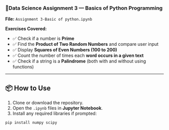 ### 📓Data Science Assignment 3 — Basics of Python Programming

**File:** `Assignment 3-Basic of python.ipynb`

**Exercises Covered:**
- ✅ Check if a number is **Prime**
- ✅ Find the **Product of Two Random Numbers** and compare user input
- ✅ Display **Squares of Even Numbers (100 to 200)**
- ✅ Count the number of times each **word occurs in a given text**
- ✅ Check if a string is a **Palindrome** (both with and without using functions)

---

## 📦 How to Use

1. Clone or download the repository.
2. Open the `.ipynb` files in **Jupyter Notebook**.
3. Install any required libraries if prompted:

```bash
pip install numpy scipy

